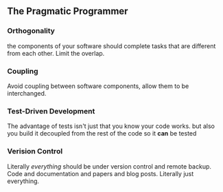 ## The Pragmatic Programmer
### Orthogonality
the components of your software should complete tasks that are different from each other. Limit the overlap.
### Coupling
Avoid coupling between software components, allow them to be interchanged.
### Test-Driven Development
The advantage of tests isn't just that you know your code works. but also you build it decoupled from the rest of the code so it **can** be tested 
### Verision Control
Literally *everything* should be under version control and remote backup. Code and documentation and papers and blog posts. Literally just everything.